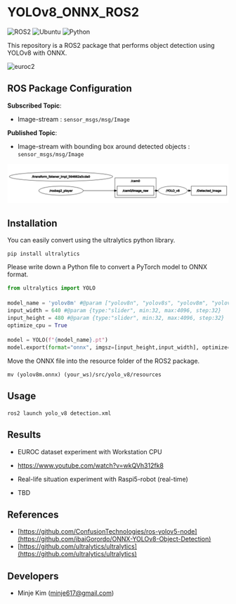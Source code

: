 # YOLOv8_ONNX_ROS2
![ROS2](https://img.shields.io/badge/ros2-humble-blue?logo=ros&logoColor=white)
![Ubuntu](https://img.shields.io/badge/ubuntu-22.04-blue)
![Python](https://img.shields.io/badge/python-3.8-blue)

This repository is a ROS2 package that performs object detection using YOLOv8 with ONNX.

![euroc2](https://github.com/minje-KIM/YOLO-with-Raspi5/assets/61033374/b8e3675a-fe53-4567-9045-5493ef073690)


## ROS Package Configuration
**Subscribed Topic**: 
  - Image-stream : ```sensor_msgs/msg/Image```<br>

**Published Topic**: 
  - Image-stream with bounding box around detected objects : ```sensor_msgs/msg/Image```<br>
 
![image](rqt_graph.png)

## Installation
You can easily convert using the ultralytics python library.
```shell
pip install ultralytics
```

Please write down a Python file to convert a PyTorch model to ONNX format. 
```python
from ultralytics import YOLO

model_name = 'yolov8m' #@param ["yolov8n", "yolov8s", "yolov8m", "yolov8l", "yolov8x"]
input_width = 640 #@param {type:"slider", min:32, max:4096, step:32}
input_height = 480 #@param {type:"slider", min:32, max:4096, step:32}
optimize_cpu = True

model = YOLO(f"{model_name}.pt") 
model.export(format="onnx", imgsz=[input_height,input_width], optimize=optimize_cpu)
```

Move the ONNX file into the resource folder of the ROS2 package.
```shell
mv (yolov8m.onnx) (your_ws)/src/yolo_v8/resources
```

## Usage

```shell
ros2 launch yolo_v8 detection.xml
```


## Results
* EUROC dataset experiment with Workstation CPU 
- https://www.youtube.com/watch?v=wkQVh312fk8

* Real-life situation experiment with Raspi5-robot (real-time)
- TBD


## References
* [https://github.com/ConfusionTechnologies/ros-yolov5-node](https://github.com/ibaiGorordo/ONNX-YOLOv8-Object-Detection)
* [https://github.com/ultralytics/ultralytics](https://github.com/ultralytics/ultralytics)
  
## Developers
* Minje Kim (minje617@gmail.com)
